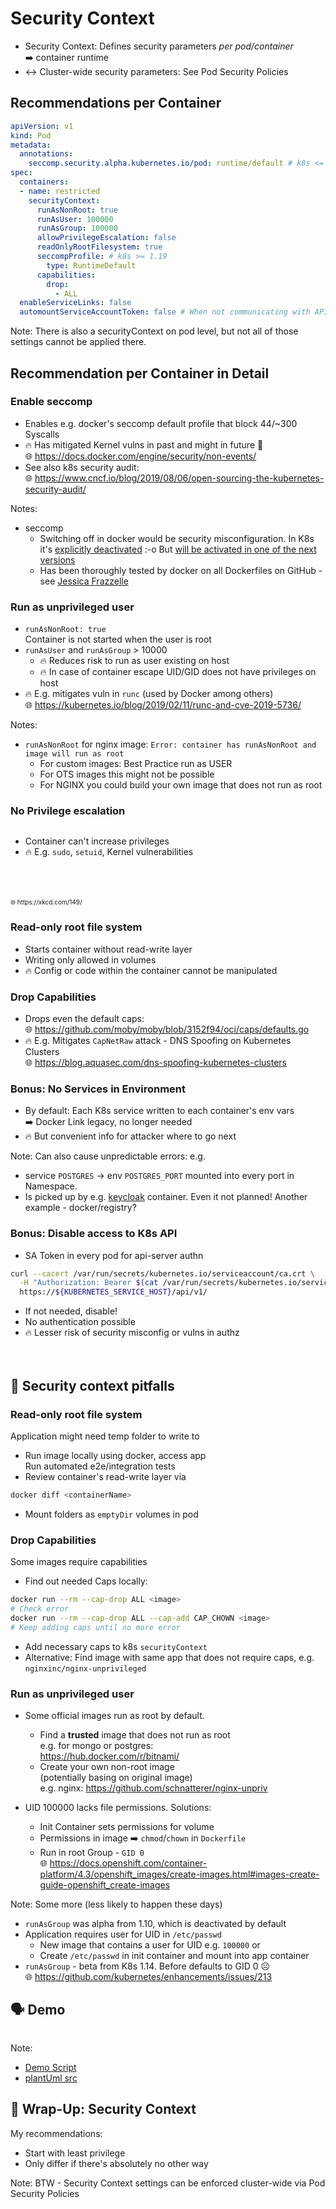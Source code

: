 <!-- .slide: data-background-image="images/subtitle.jpg"  -->
# Security Context



* Security Context: Defines security parameters *per pod/container*  
   ➡️ container runtime
* ↔️ Cluster-wide security parameters: See Pod Security Policies  





## Recommendations per Container 

```yaml
apiVersion: v1
kind: Pod
metadata:
  annotations: 
    seccomp.security.alpha.kubernetes.io/pod: runtime/default # k8s <= 1.18
spec:
  containers:
  - name: restricted
    securityContext:
      runAsNonRoot: true
      runAsUser: 100000
      runAsGroup: 100000
      allowPrivilegeEscalation: false
      readOnlyRootFilesystem: true
      seccompProfile: # k8s >= 1.19
        type: RuntimeDefault
      capabilities:
        drop:
          - ALL
  enableServiceLinks: false
  automountServiceAccountToken: false # When not communicating with API Server  
```

Note:
There is also a securityContext on pod level, but not all of those settings cannot be applied there.



## Recommendation per Container in Detail




### Enable seccomp
 
* Enables e.g. docker's seccomp default profile that block 44/~300 Syscalls 
* 🔥 Has mitigated Kernel vulns in past and might in future 🔮   
  🌐 https://docs.docker.com/engine/security/non-events/
* See also k8s security audit:  
  🌐 https://www.cncf.io/blog/2019/08/06/open-sourcing-the-kubernetes-security-audit/

Notes:
* seccomp
  * Switching off in docker would be security misconfiguration. In K8s it's [explicitly deactivated](https://github.com/kubernetes/kubernetes/issues/20870) :-o
  But [will be activated in one of the next versions](https://github.com/kubernetes/enhancements/issues/135)
  * Has been thoroughly tested by docker on all Dockerfiles on GitHub - see [Jessica Frazzelle](https://blog.jessfraz.com/post/containers-security-and-echo-chambers/)



### Run as unprivileged user

* `runAsNonRoot: true`   
   Container is not started when the user is root
* `runAsUser` and `runAsGroup` > 10000  
  * 🔥 Reduces risk to run as user existing on host 
  * 🔥 In case of container escape UID/GID does not have privileges on host
* 🔥 E.g. mitigates vuln in `runc` (used by Docker among others)  
  🌐 https://kubernetes.io/blog/2019/02/11/runc-and-cve-2019-5736/

Notes:
* `runAsNonRoot` for nginx image: `Error: container has runAsNonRoot and image will run as root`
    * For custom images: Best Practice run as USER
    * For OTS images this might not be possible
    * For NGINX you could build your own image that does not run as root



### No Privilege escalation

<img data-src="images/sandwich.png" width=30% class="floatRight"/>

* Container can't increase privileges
* 🔥 E.g. `sudo`, `setuid`, Kernel vulnerabilities
<br/>
<br/>
<br/>
<font size="1" style="text-align: right;" class="floatRight">🌐 https://xkcd.com/149/</font>



### Read-only root file system

* Starts container without read-write layer 
* Writing only allowed in volumes
* 🔥 Config or code within the container cannot be manipulated



### Drop Capabilities
  
* Drops even the default caps:  
  🌐 https://github.com/moby/moby/blob/3152f94/oci/caps/defaults.go
* 🔥 E.g. Mitigates `CapNetRaw` attack - DNS Spoofing on Kubernetes Clusters  
  🌐 https://blog.aquasec.com/dns-spoofing-kubernetes-clusters



### Bonus: No Services in Environment

* By default: Each K8s service written to each container's env vars  
  ➡️ Docker Link legacy, no longer needed
* 🔥 But convenient info for attacker where to go next

Note:
Can also cause unpredictable errors: e.g. 
* service `POSTGRES` -> env `POSTGRES_PORT` mounted into every port in Namespace.
* Is picked up by e.g. [keycloak](https://github.com/keycloak/keycloak-containers/blob/master/server/README.md) container.
  Even it not planned!
  Another example - docker/registry?
  



### Bonus: Disable access to K8s API

* SA Token in every pod for api-server authn 
```bash
curl --cacert /var/run/secrets/kubernetes.io/serviceaccount/ca.crt \
  -H "Authorization: Bearer $(cat /var/run/secrets/kubernetes.io/serviceaccount/token)" \
  https://${KUBERNETES_SERVICE_HOST}/api/v1/
```
* If not needed, disable!
* No authentication possible
* 🔥 Lesser risk of security misconfig or vulns in authz  
  <!-- These blanks disable the horizontal scroll bar in the listing above :-( -->
  &nbsp;&nbsp;&nbsp;&nbsp;&nbsp;&nbsp;&nbsp;&nbsp;&nbsp;&nbsp;&nbsp;&nbsp;&nbsp;&nbsp;&nbsp;&nbsp;&nbsp;&nbsp;&nbsp;&nbsp;&nbsp;&nbsp;&nbsp;&nbsp;&nbsp;&nbsp;&nbsp;&nbsp;&nbsp;&nbsp;&nbsp;&nbsp;&nbsp;&nbsp;&nbsp;&nbsp;&nbsp;&nbsp;&nbsp;&nbsp;&nbsp;&nbsp;&nbsp;&nbsp;&nbsp;&nbsp;&nbsp;&nbsp;&nbsp;&nbsp;&nbsp;&nbsp;&nbsp;&nbsp;&nbsp;&nbsp;&nbsp;&nbsp;&nbsp;&nbsp;&nbsp;&nbsp;&nbsp;&nbsp;&nbsp;&nbsp;&nbsp;&nbsp;&nbsp;&nbsp;&nbsp;&nbsp;&nbsp;&nbsp;&nbsp;&nbsp;&nbsp;&nbsp;&nbsp;&nbsp;&nbsp;&nbsp;&nbsp;&nbsp;&nbsp;&nbsp;&nbsp;&nbsp;&nbsp;&nbsp;&nbsp;&nbsp;&nbsp;&nbsp;&nbsp;&nbsp;&nbsp;&nbsp;&nbsp;&nbsp;&nbsp;&nbsp;&nbsp;&nbsp;&nbsp;&nbsp;&nbsp;&nbsp;&nbsp;&nbsp;&nbsp;&nbsp;&nbsp;&nbsp;&nbsp;&nbsp;&nbsp;&nbsp;&nbsp;&nbsp;&nbsp;&nbsp;&nbsp;&nbsp;&nbsp;&nbsp;&nbsp;&nbsp;&nbsp;&nbsp;&nbsp;&nbsp;&nbsp;&nbsp;&nbsp;&nbsp;&nbsp;&nbsp;&nbsp;&nbsp;&nbsp;&nbsp;&nbsp;&nbsp;&nbsp;



## 🚧️ Security context pitfalls



### Read-only root file system

Application might need temp folder to write to

* Run image locally using docker, access app  
  <i class='fas fa-thumbtack'></i> Run automated e2e/integration tests
* Review container's read-write layer via

```bash
docker diff <containerName>
```

* Mount folders as `emptyDir` volumes in pod



### Drop Capabilities

Some images require capabilities

* Find out needed Caps locally:

```bash
docker run --rm --cap-drop ALL <image>
# Check error
docker run --rm --cap-drop ALL --cap-add CAP_CHOWN <image>
# Keep adding caps until no more error
```
* Add necessary caps to k8s `securityContext`
* Alternative: Find image with same app that does not require caps, e.g. `nginxinc/nginx-unprivileged`  



### Run as unprivileged user

* Some official images run as root by default.  
  * Find a **trusted** image that does not run as root  
    e.g. for mongo or postgres:   
    <i class='fab fa-docker'></i> https://hub.docker.com/r/bitnami/
  * Create your own non-root image  
    (potentially basing on original image)  
    e.g. nginx: <i class='fab fa-github'></i> https://github.com/schnatterer/nginx-unpriv



* UID 100000 lacks file permissions. Solutions:
  * Init Container sets permissions for volume
  * Permissions in image ➡️ `chmod`/`chown` in `Dockerfile` 
  * Run in root Group - `GID 0`  
    🌐 https://docs.openshift.com/container-platform/4.3/openshift_images/create-images.html#images-create-guide-openshift_create-images

Note:
Some more (less likely to happen these days)
* `runAsGroup` was alpha from 1.10, which is deactivated by default
* Application requires user for UID in `/etc/passwd`  
  * New image that contains a user for UID e.g. `100000` or
  * Create `/etc/passwd` in init container and mount into app container
* `runAsGroup` - beta from K8s 1.14. Before defaults to GID 0 ☹  
   🌐 https://github.com/kubernetes/enhancements/issues/213



## 🗣️ Demo

<img data-src="images/demo-sec-ctx.svg" width=35% />

Note: 
* [Demo Script](https://github.com/cloudogu/k8s-security-demos/blob/master/3-security-context/Readme.md)
* [plantUml src](https://www.plantuml.com/plantuml/uml/dP2nQiD038RtUmhX3fbCQGF1OsWWIw4lK3g8aseEsvBHtRM1adUlR3maQpJfVdtt2NJC1QtKQGnvI3AZuGH92jitHeQ_0F26SUXDgz19HpLuUjtZdcYPg17RbhuS3br7uHfkH6Yclwla_kiT57MQLLZA0zi0pYfboyvhBV8WIWpDUvVXDDPSs1gNEpsx7NiVVU34sLyCkyonZUMoQy0PyFgKFidbwwPF4f_NfgqoM_f98_TC6q4Q1xOsLz8byVNNS6GXl-a_)



## 🎁 Wrap-Up: Security Context

My recommendations:

* Start with least privilege
* Only differ if there's absolutely no other way


Note:
BTW - Security Context settings can be enforced cluster-wide via Pod Security Policies  
